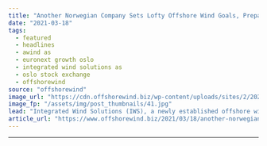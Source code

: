```yaml
---
title: "Another Norwegian Company Sets Lofty Offshore Wind Goals, Prepares for Oslo Stock Exchange"
date: "2021-03-18"
tags: 
  - featured
  - headlines
  - awind as
  - euronext growth oslo
  - integrated wind solutions as
  - oslo stock exchange
  - offshorewind
source: "offshorewind"
image_url: "https://cdn.offshorewind.biz/wp-content/uploads/sites/2/2021/03/18100014/Awind_Integrated-Wind-Solutions_CSOV.jpg"
image_fp: "/assets/img/post_thumbnails/41.jpg"
lead: "Integrated Wind Solutions (IWS), a newly established offshore wind service company currently wholly owned"
article_url: "https://www.offshorewind.biz/2021/03/18/another-norwegian-company-sets-lofty-offshore-wind-goals-prepares-for-oslo-stock-exchange/"
---
```


---
